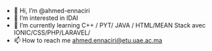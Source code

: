 - 👋 Hi, I’m @ahmed-ennaciri
- 👀 I’m interested in IDAI
- 🌱 I’m currently learning C++ / PYT/ JAVA / HTML/MEAN Stack avec IONIC/CSS/PHP/LARAVEL/
- 📫 How to reach me ahmed.ennaciri@etu.uae.ac.ma

<!---
ahmed-ennaciri/ahmed-ennaciri is a ✨ special ✨ repository because its `README.md` (this file) appears on your GitHub profile.
You can click the Preview link to take a look at your changes.
--->
